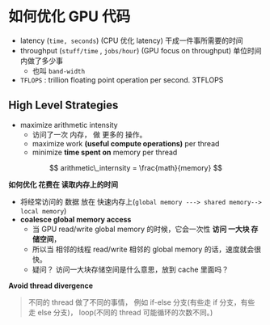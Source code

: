 # 如何优化 GPU 代码



* latency (`time, seconds`) (CPU 优化 latency) 干成一件事所需要的时间
* throughput  (`stuff/time` , `jobs/hour`) (GPU focus on throughput) 单位时间内做了多少事
  * 也叫 `band-width`
* `TFLOPS` : trillion floating point operation per second.   3TFLOPS




## High Level Strategies

* maximize arithmetic intensity
  * 访问了一次 内存， 做 更多的 操作。
  * maximize work **(useful compute operations)**  per thread
  * minimize **time spent on** memory per thread

$$
arithmetic\_internsity = \frac{math}{memory}
$$

**如何优化 花费在 读取内存上的时间**

* 将经常访问的 数据 放在 快速内存上(`global memory ---> shared memory--> local memory`)
* **coalesce global memory access**
  * 当 GPU read/write global memory 的时候，它会一次性 **访问 一大块  存储空间**，
  * 所以当 相邻的线程 read/write 相邻的 global memory 的话，速度就会很快。
  * 疑问？ 访问一大块存储空间是什么意思，放到 cache 里面吗？ 




**Avoid thread divergence**

> 不同的 thread 做了不同的事情， 例如 if-else 分支(有些走 if 分支，有些 走 else 分支)， loop(不同的 thread 可能循环的次数不同。)